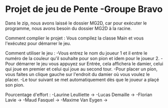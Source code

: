 # Projet de jeu de Pente -Groupe Bravo 

Dans le zip, nous avons laissé le dossier MG2D, car pour exécuter le programme, nous avons besoin du dossier MG2D à la racine.

Comment complier le projet : 
    Vous compilez la classe Main et vous l'exécutez pour démarrer le jeu.

Comment utiliser le jeu : 
-Vous entrez le nom du joueur 1 et il entre le numéro de la couleur qu'il souhaite pour son pion et idem pour le joueur 2.
-Pour démarrer le jeu vous appuyez sur Entrée, cela affichera le damier, celui qui joue en premier et celui qui joue au second tour.
-Pour placer un pion, vous faites un clique gauche sur l'endroit du damier où vous voulez le placer.
-Le tour suivant se met automatiquement dès que le joueur a plaçé son pion.

Pourcentage d'effort : 
-Laurine Leulliette ->
-Lucas Demaille ->
-Florian Lavie ->
-Maud Fasquel ->
-Maxime Van Eygen ->